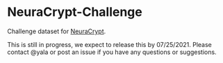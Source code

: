 # NeuraCrypt-Challenge
Challenge dataset for [NeuraCrypt](https://arxiv.org/abs/2106.02484).  

This is still in progress, we expect to release this by 07/25/2021.
Please contact @yala or post an issue if you have any questions or suggestions. 
